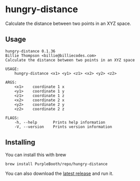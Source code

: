 # hungry-distance

Calculate the distance between two points in an XYZ space.

## Usage

``` shell
hungry-distance 0.1.36
Billie Thompson <billie@billiecodes.com>
Calculate the distance between two points in an XYZ space

USAGE:
    hungry-distance <x1> <y1> <z1> <x2> <y2> <z2>

ARGS:
    <x1>    coordinate 1 x
    <y1>    coordinate 1 y
    <z1>    coordinate 1 z
    <x2>    coordinate 2 x
    <y2>    coordinate 2 y
    <z2>    coordinate 2 z

FLAGS:
    -h, --help       Prints help information
    -V, --version    Prints version information
```

## Installing

You can install this with brew

``` shell
brew install PurpleBooth/repo/hungry-distance
```

You can also download the [latest
release](https://github.com/PurpleBooth/hungry-distance/releases/latest)
and run it.
